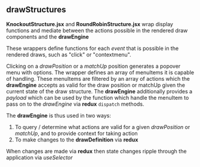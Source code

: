 ## drawStructures

**KnockoutStructure.jsx** and **RoundRobinStructure.jsx** wrap display functions and mediate between the actions possible in the rendered draw components and the **drawEngine**

These wrappers define functions for each _event_ that is possible in the rendered draws, such as "click" or "contextmenu".

Clicking on a _drawPosition_ or a _matchUp_ position generates a popover menu with options. The wrapper defines an array of menuItems it is capable of handling. These menuItems are filtered by an array of actions which the **drawEngine** accepts as valid for the draw position or matchUp given the current state of the draw structure. The **drawEngine** additionally provides a _payload_ which can be used by the function which handle the menuItem to pass on to the _drawEngine_ via **redux** `dispatch` methods.

The **drawEngine** is thus used in two ways:

1. To query / determine what actions are valid for a given _drawPosition_ or _matchUp_, and to provide context for taking action
2. To make changes to the **drawDefinition** via **redux**

When changes are made via **redux** then state changes ripple through the application via _useSelector_
